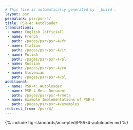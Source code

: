 ```yaml
---
# This file is automatically generated by `_build`.
layout: psr
permalink: psr/psr-4/
title: PSR-4: Autoloader
translations:
 - name: English (official)
 - name: French
   path: /pages/psr/psr-4/fr
 - name: Italian
   path: /pages/psr/psr-4/it
 - name: Polish
   path: /pages/psr/psr-4/pl
 - name: Russian
   path: /pages/psr/psr-4/ru
 - name: Slovenian
   path: /pages/psr/psr-4/sl
additional:
 - name: PSR-4: Autoloader
 - name: PSR-4 Meta Document
   path: /pages/psr/psr-4/meta
 - name: Example Implementations of PSR-4
   path: /pages/psr/psr-4/examples
redirect_from: /psr/4/
---
```


{% include fig-standards/accepted/PSR-4-autoloader.md %}
